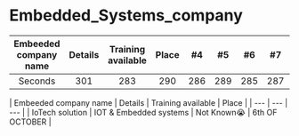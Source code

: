 # Embedded_Systems_company

|Embeeded company name | Details | Training available | Place | #4 | #5 | #6 | #7 | #8 | #9 | #10 | #11 | #12 |
| :---: | :---: | :---: | :---: | :---: | :---: | :---: | :---: | :---: | :---: | :---: | :---: | :---: |
| Seconds | 301 | 283 | 290 | 286 | 289 | 285 | 287 | 287 | 272 | 276 | 269 | 254 |


| Embeeded company name | Details | Training available | Place |
| --- | --- | --- |
| IoTech solution | IOT & Embedded systems | Not Known😭 |  6th OF OCTOBER |



